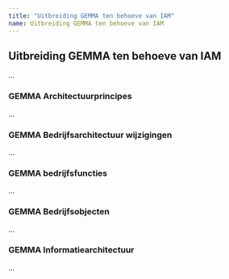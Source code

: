 ```yaml
---
title: "Uitbreiding GEMMA ten behoeve van IAM"
name: Uitbreiding GEMMA ten behoeve van IAM
---
```

## Uitbreiding GEMMA ten behoeve van IAM
...

### GEMMA Architectuurprincipes
...

### GEMMA Bedrijfsarchitectuur wijzigingen
...

### GEMMA bedrijfsfuncties
...

### GEMMA Bedrijfsobjecten
...

### GEMMA Informatiearchitectuur
...
